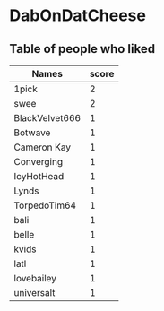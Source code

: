 # DabOnDatCheese
## Table of people who liked
Names | score
--- | ---
1pick | 2
swee | 2
BlackVelvet666 | 1
Botwave | 1
Cameron Kay | 1
Converging | 1
IcyHotHead | 1
Lynds | 1
TorpedoTim64 | 1
bali | 1
belle | 1
kvids | 1
latl | 1
lovebailey | 1
universalt | 1

